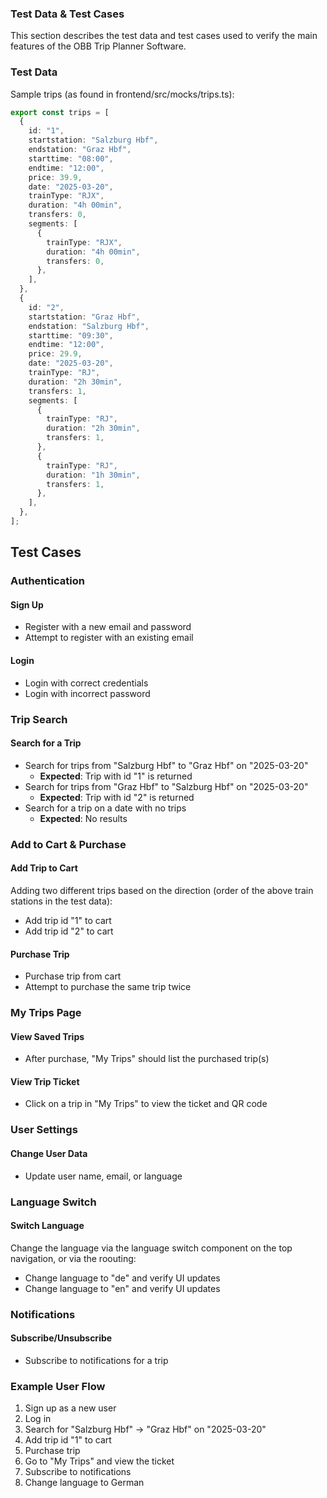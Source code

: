 ### Test Data & Test Cases

This section describes the test data and test cases used to verify the main features of the OBB Trip Planner Software.

### Test Data

Sample trips (as found in frontend/src/mocks/trips.ts):

```typescript
export const trips = [
  {
    id: "1",
    startstation: "Salzburg Hbf",
    endstation: "Graz Hbf",
    starttime: "08:00",
    endtime: "12:00",
    price: 39.9,
    date: "2025-03-20",
    trainType: "RJX",
    duration: "4h 00min",
    transfers: 0,
    segments: [
      {
        trainType: "RJX",
        duration: "4h 00min",
        transfers: 0,
      },
    ],
  },
  {
    id: "2",
    startstation: "Graz Hbf",
    endstation: "Salzburg Hbf",
    starttime: "09:30",
    endtime: "12:00",
    price: 29.9,
    date: "2025-03-20",
    trainType: "RJ",
    duration: "2h 30min",
    transfers: 1,
    segments: [
      {
        trainType: "RJ",
        duration: "2h 30min",
        transfers: 1,
      },
      {
        trainType: "RJ",
        duration: "1h 30min",
        transfers: 1,
      },
    ],
  },
];
```

## Test Cases

### Authentication

#### Sign Up
- Register with a new email and password
- Attempt to register with an existing email

#### Login
- Login with correct credentials
- Login with incorrect password

### Trip Search

#### Search for a Trip
- Search for trips from "Salzburg Hbf" to "Graz Hbf" on "2025-03-20"
  - **Expected**: Trip with id "1" is returned
- Search for trips from "Graz Hbf" to "Salzburg Hbf" on "2025-03-20"
  - **Expected**: Trip with id "2" is returned
- Search for a trip on a date with no trips
  - **Expected**: No results

### Add to Cart & Purchase

#### Add Trip to Cart

Adding two different trips based on the direction (order of the above train stations in the test data):

- Add trip id "1" to cart
- Add trip id "2" to cart

#### Purchase Trip
- Purchase trip from cart
- Attempt to purchase the same trip twice

### My Trips Page

#### View Saved Trips
- After purchase, "My Trips" should list the purchased trip(s)

#### View Trip Ticket
- Click on a trip in "My Trips" to view the ticket and QR code

### User Settings

#### Change User Data
- Update user name, email, or language

### Language Switch

#### Switch Language

Change the language via the language switch component on the top navigation, or via the roouting:

- Change language to "de" and verify UI updates
- Change language to "en" and verify UI updates

### Notifications

#### Subscribe/Unsubscribe
- Subscribe to notifications for a trip

### Example User Flow
1. Sign up as a new user
2. Log in
3. Search for "Salzburg Hbf" → "Graz Hbf" on "2025-03-20"
4. Add trip id "1" to cart
5. Purchase trip
6. Go to "My Trips" and view the ticket
7. Subscribe to notifications
8. Change language to German
